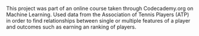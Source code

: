 This project was part of an online course taken through Codecademy.org on Machine Learning.
Used data from the Association of Tennis Players (ATP) in order to find relationships between single or multiple features of a player and outcomes such as earning an ranking of players.
